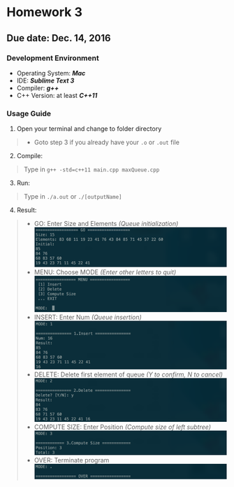 # Homework 3
## Due date: Dec. 14, 2016
### Development Environment
- Operating System: ***Mac***
- IDE: ***Sublime Text 3***
- Compiler: ***g++***
- C++ Version: at least ***C++11***

### Usage Guide
1. Open your terminal and change to folder directory
>- Goto step 3 if you already have your `.o` or `.out` file

2. Compile:
> Type in `g++ -std=c++11 main.cpp maxQueue.cpp`

3. Run:
> Type in `./a.out` or `./[outputName]`

4. Result: 
>- GO: Enter Size and Elements *(Queue initialization)*
> ![GO](./image/1.png)
>- MENU: Choose MODE *(Enter other letters to quit)*
> ![MENU](./image/2.png)
>- INSERT: Enter Num *(Queue insertion)*
> ![FREQUENCY](./image/3.png)
>- DELETE: Delete first element of queue *(Y to confirm, N to cancel)*
> ![DELETE](./image/4.png)
>- COMPUTE SIZE: Enter Position *(Compute size of left subtree)*
> ![COMPUTE_SIZE](./image/5.png)
>- OVER: Terminate program
> ![OVER](./image/6.png)

<!-- Hint: Written in MarkDown Language, can also be compiled into HTML -->